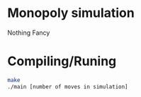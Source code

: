 # Monopoly simulation
Nothing Fancy

# Compiling/Runing
```bash
make
./main [number of moves in simulation]

```
